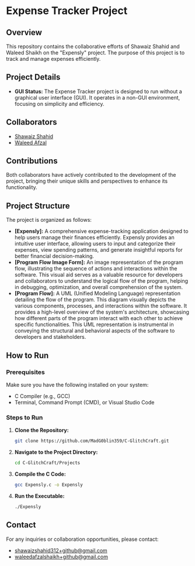 # Expense Tracker Project

## Overview

This repository contains the collaborative efforts of Shawaiz Shahid and Waleed Shaikh on the "Expensly" project. The purpose of this project is to track and manage expenses efficiently.

## Project Details

- **GUI Status:** The Expense Tracker project is designed to run without a graphical user interface (GUI). It operates in a non-GUI environment, focusing on simplicity and efficiency.

## Collaborators

- [Shawaiz Shahid](https://github.com/MadG0blin359)
- [Waleed Afzal](https://github.com/beastwaleed)

## Contributions

Both collaborators have actively contributed to the development of the project, bringing their unique skills and perspectives to enhance its functionality.

## Project Structure

The project is organized as follows:

- **[Expensly]:** A comprehensive expense-tracking application designed to help users manage their finances efficiently. Expensly provides an intuitive user interface, allowing users to input and categorize their expenses, view spending patterns, and generate insightful reports for better financial decision-making.
- **[Program Flow Image Form]:** An image representation of the program flow, illustrating the sequence of actions and interactions within the software. This visual aid serves as a valuable resource for developers and collaborators to understand the logical flow of the program, helping in debugging, optimization, and overall comprehension of the system.
- **[Program Flow]:** A UML (Unified Modeling Language) representation detailing the flow of the program. This diagram visually depicts the various components, processes, and interactions within the software. It provides a high-level overview of the system's architecture, showcasing how different parts of the program interact with each other to achieve specific functionalities. This UML representation is instrumental in conveying the structural and behavioral aspects of the software to developers and stakeholders.

## How to Run

### Prerequisites

Make sure you have the following installed on your system:

- C Compiler (e.g., GCC)
- Terminal, Command Prompt (CMD), or Visual Studio Code

### Steps to Run

1. **Clone the Repository:**

   ```bash
   git clone https://github.com/MadG0blin359/C-GlitchCraft.git

2. **Navigate to the Project Directory:**

   ```bash
   cd C-GlitchCraft/Projects

3. **Compile the C Code:**

   ```bash
   gcc Expensly.c -o Expensly

4. **Run the Executable:**

   ```bash
   ./Expensly

## Contact

For any inquiries or collaboration opportunities, please contact:

- shawaizshahid312+github@gmail.com
- waleedafzalshaikh+github@gmail.com
